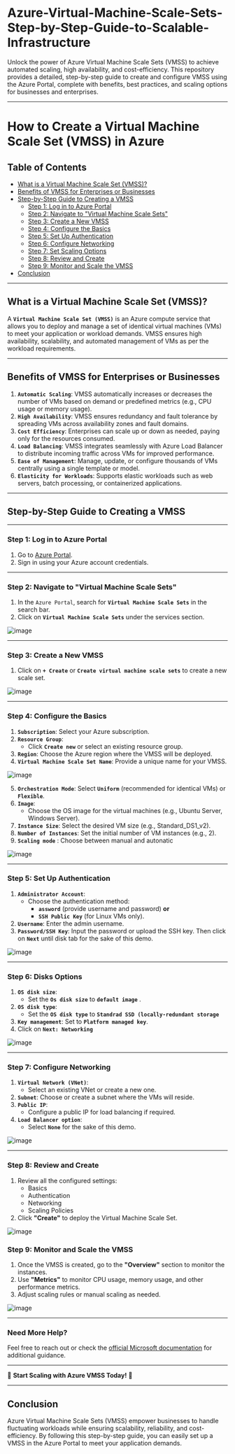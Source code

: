 # Azure-Virtual-Machine-Scale-Sets-Step-by-Step-Guide-to-Scalable-Infrastructure
Unlock the power of Azure Virtual Machine Scale Sets (VMSS) to achieve automated scaling, high availability, and cost-efficiency. This repository provides a detailed, step-by-step guide to create and configure VMSS using the Azure Portal, complete with benefits, best practices, and scaling options for businesses and enterprises.


---

# **How to Create a Virtual Machine Scale Set (VMSS) in Azure**

## **Table of Contents**
- [What is a Virtual Machine Scale Set (VMSS)?](#what-is-a-virtual-machine-scale-set-vmss)
- [Benefits of VMSS for Enterprises or Businesses](#benefits-of-vmss-for-enterprises-or-businesses)
- [Step-by-Step Guide to Creating a VMSS](#step-by-step-guide-to-creating-a-vmss)
  - [Step 1: Log in to Azure Portal](#step-1-log-in-to-azure-portal)
  - [Step 2: Navigate to "Virtual Machine Scale Sets"](#step-2-navigate-to-virtual-machine-scale-sets)
  - [Step 3: Create a New VMSS](#step-3-create-a-new-vmss)
  - [Step 4: Configure the Basics](#step-4-configure-the-basics)
  - [Step 5: Set Up Authentication](#step-5-set-up-authentication)
  - [Step 6: Configure Networking](#step-6-configure-networking)
  - [Step 7: Set Scaling Options](#step-7-set-scaling-options)
  - [Step 8: Review and Create](#step-8-review-and-create)
  - [Step 9: Monitor and Scale the VMSS](#step-9-monitor-and-scale-the-vmss)
- [Conclusion](#conclusion)

---

## **What is a Virtual Machine Scale Set (VMSS)?**

A **`Virtual Machine Scale Set (VMSS)`** is an Azure compute service that allows you to deploy and manage a set of identical virtual machines (VMs) to meet your application or workload demands. VMSS ensures high availability, scalability, and automated management of VMs as per the workload requirements.

---

## **Benefits of VMSS for Enterprises or Businesses**

1. **`Automatic Scaling`**: VMSS automatically increases or decreases the number of VMs based on demand or predefined metrics (e.g., CPU usage or memory usage).
2. **`High Availability`**: VMSS ensures redundancy and fault tolerance by spreading VMs across availability zones and fault domains.
3. **`Cost Efficiency`**: Enterprises can scale up or down as needed, paying only for the resources consumed.
4. **`Load Balancing`**: VMSS integrates seamlessly with Azure Load Balancer to distribute incoming traffic across VMs for improved performance.
5. **`Ease of Management`**: Manage, update, or configure thousands of VMs centrally using a single template or model.
6. **`Elasticity for Workloads`**: Supports elastic workloads such as web servers, batch processing, or containerized applications.

---

## **Step-by-Step Guide to Creating a VMSS**

---

### **Step 1: Log in to Azure Portal**

1. Go to [Azure Portal](https://portal.azure.com).
2. Sign in using your Azure account credentials.

---

### **Step 2: Navigate to "Virtual Machine Scale Sets"**

1. In the `Azure Portal`, search for **`Virtual Machine Scale Sets`** in the search bar.
2. Click on **`Virtual Machine Scale Sets`** under the services section.

![image](https://github.com/user-attachments/assets/9adbb784-cede-42cb-9372-dc7d34659a91)

---

### **Step 3: Create a New VMSS**

1. Click on **`+ Create`** or **`Create virtual machine scale sets`** to create a new scale set.

![image](https://github.com/user-attachments/assets/d90df4fb-66df-4e57-a492-55440dd7f3d6)

---

### **Step 4: Configure the Basics**

1. **`Subscription`**: Select your Azure subscription.
2. **`Resource Group`**: 
   - Click **`Create new`** or select an existing resource group.
3. **`Region`**: Choose the Azure region where the VMSS will be deployed.
4. **`Virtual Machine Scale Set Name`**: Provide a unique name for your VMSS.

![image](https://github.com/user-attachments/assets/63843fa6-e904-4ca9-9a5d-37e381601e19)

5. **`Orchestration Mode`**: Select **`Uniform`** (recommended for identical VMs) or **`Flexible`**.
6. **`Image`**:
   - Choose the OS image for the virtual machines (e.g., Ubuntu Server, Windows Server).
7. **`Instance Size`**: Select the desired VM size (e.g., Standard_DS1_v2).
8. **`Number of Instances`**: Set the initial number of VM instances (e.g., 2).
9. **`Scaling mode`** : Choose between manual and autonatic 

![image](https://github.com/user-attachments/assets/5c14c0f6-c885-45d5-9beb-db991a22c805)

---

### **Step 5: Set Up Authentication**

1. **`Administrator Account`**:
   - Choose the authentication method:
     - **`assword`** (provide username and password) **or**
     - **`SSH Public Key`** (for Linux VMs only).
2. **`Username`**: Enter the admin username.
3. **`Password/SSH Key`**: Input the password or upload the SSH key. Then click on **`Next`** until disk tab for the sake of this demo.

![image](https://github.com/user-attachments/assets/e5428f3f-a61c-445f-b386-d5067b7a3ecb)

---

### **Step 6: Disks Options**

1. **`OS disk size`**:
   - Set the **`Os disk size`** to **`default image`** .
2. **`OS disk type`**:
   - Set the **`OS disk type`** to **`Standrad SSD (locally-redundant storage`**
3. **`Key management`**: Set to **`Platform managed key`**.
4. Click on **`Next: Networking`**

![image](https://github.com/user-attachments/assets/67527f29-1d5c-4b32-9daa-ffe90932cf86)


---

### **Step 7: Configure Networking**

1. **`Virtual Network (VNet)`**: 
   - Select an existing VNet or create a new one.
2. **`Subnet`**: Choose or create a subnet where the VMs will reside.
3. **`Public IP`**: 
   - Configure a public IP for load balancing if required.
4. **`Load Balancer option`**: 
   - Select **`None`** for the sake of this demo.
 
![image](https://github.com/user-attachments/assets/aec7a08a-90d5-4791-8faf-e175a3372c17)

    
---

### **Step 8: Review and Create**

1. Review all the configured settings:
   - Basics
   - Authentication
   - Networking
   - Scaling Policies
2. Click **"Create"** to deploy the Virtual Machine Scale Set.

![image](https://github.com/user-attachments/assets/44a92c06-247f-47ef-8ae7-1e906178cb07)


### **Step 9: Monitor and Scale the VMSS**

1. Once the VMSS is created, go to the **"Overview"** section to monitor the instances.
2. Use **"Metrics"** to monitor CPU usage, memory usage, and other performance metrics.
3. Adjust scaling rules or manual scaling as needed.

![image](https://github.com/user-attachments/assets/db8ccbba-c352-42bb-b047-b4159f6acf5c)

---


### **Need More Help?**
Feel free to reach out or check the [official Microsoft documentation](https://docs.microsoft.com/en-us/azure/virtual-machine-scale-sets/) for additional guidance.

---

🚀 **Start Scaling with Azure VMSS Today!** 🚀 

---

## **Conclusion**

Azure Virtual Machine Scale Sets (VMSS) empower businesses to handle fluctuating workloads while ensuring scalability, reliability, and cost-efficiency. By following this step-by-step guide, you can easily set up a VMSS in the Azure Portal to meet your application demands.
